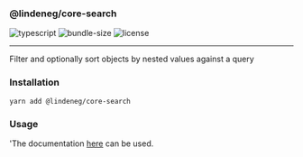 ### @lindeneg/core-search

![typescript](https://badgen.net/badge/icon/typescript?icon=typescript&label) ![bundle-size](https://badgen.net/bundlephobia/min/@lindeneg/core-search@1.1.5) ![license](https://badgen.net/npm/license/@lindeneg/core-search)

---

Filter and optionally sort objects by nested values against a query

### Installation

`yarn add @lindeneg/core-search`

### Usage

'The documentation [here](https://github.com/Lindeneg/lindeneg-npm-packages/tree/master/packages/search) can be used.
